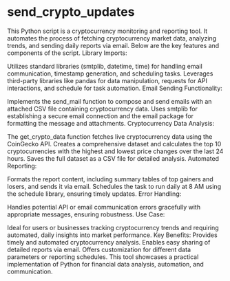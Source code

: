 # send_crypto_updates
This Python script is a cryptocurrency monitoring and reporting tool. It automates the process of fetching cryptocurrency market data, analyzing trends, and sending daily reports via email. Below are the key features and components of the script.
Library Imports:

Utilizes standard libraries (smtplib, datetime, time) for handling email communication, timestamp generation, and scheduling tasks.
Leverages third-party libraries like pandas for data manipulation, requests for API interactions, and schedule for task automation.
Email Sending Functionality:

Implements the send_mail function to compose and send emails with an attached CSV file containing cryptocurrency data.
Uses smtplib for establishing a secure email connection and the email package for formatting the message and attachments.
Cryptocurrency Data Analysis:

The get_crypto_data function fetches live cryptocurrency data using the CoinGecko API.
Creates a comprehensive dataset and calculates the top 10 cryptocurrencies with the highest and lowest price changes over the last 24 hours.
Saves the full dataset as a CSV file for detailed analysis.
Automated Reporting:

Formats the report content, including summary tables of top gainers and losers, and sends it via email.
Schedules the task to run daily at 8 AM using the schedule library, ensuring timely updates.
Error Handling:

Handles potential API or email communication errors gracefully with appropriate messages, ensuring robustness.
Use Case:

Ideal for users or businesses tracking cryptocurrency trends and requiring automated, daily insights into market performance.
Key Benefits:
Provides timely and automated cryptocurrency analysis.
Enables easy sharing of detailed reports via email.
Offers customization for different data parameters or reporting schedules.
This tool showcases a practical implementation of Python for financial data analysis, automation, and communication.
